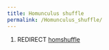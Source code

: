 ```yaml
---
title: Homunculus shuffle
permalink: /Homunculus_shuffle/
---
```


1.  REDIRECT [homshuffle](/homshuffle "wikilink")
